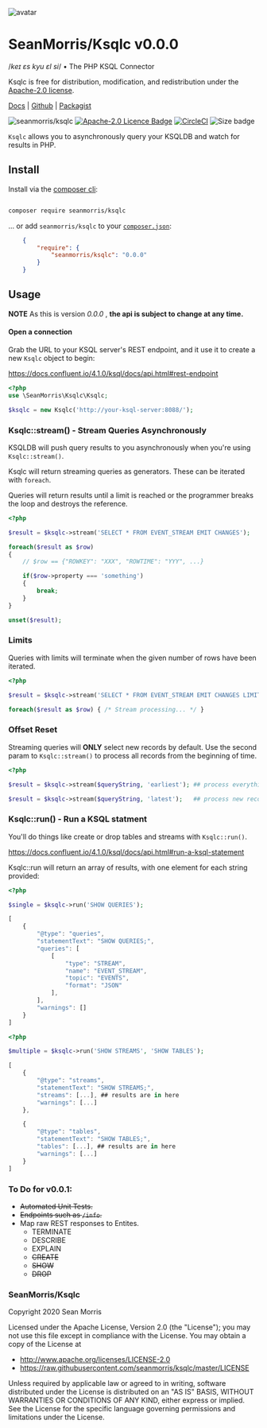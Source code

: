 ![avatar](https://avatars3.githubusercontent.com/u/640101?s=80&v=4)

# SeanMorris/Ksqlc v0.0.0

/*keɪ ɛs kyu ɛl si*/ • The PHP KSQL Connector

Ksqlc is free for distribution, modification, and redistribution under the [Apache-2.0 license](https://raw.githubusercontent.com/seanmorris/ksqlc/master/LICENSE).

[Docs](http://docs.ksqlc.seanmorr.is/) | [Github](http://github.com/seanmorris/ksqlc) | [Packagist](https://packagist.org/packages/seanmorris/ksqlc)

![seanmorris/ksqlc](https://img.shields.io/packagist/v/seanmorris/ksqlc?color=900&label=seanmorris%2Fksqlc&logo=data%3Aimage%2Fpng%3Bbase64%2CiVBORw0KGgoAAAANSUhEUgAAACAAAAAfCAYAAACGVs%2BMAAAHb0lEQVR42pVWa1CU1xk2dSYzHSs4aEsEHZ0VAYEFBBGQAcRba5CxtUJpbeiIN2BdLgLLrizKQkx0ubhDMBCuy3UBuQuIGtAogSQ1pK026bSdtjO10TbRH06bJqPZp%2Bc5zLoyDJX9Zp7Z833f%2Bz7Pe97L%2BXbRPNdLtoVCoXBetWrVYwE4iMf0ncXpyOXm5pYsMLZ69eor%2Fv7%2BTwICAiB%2BFwTaKpXKJ8uXL7%2BydOnSMYHkBUjaI3R1dY3z8PC46%2BXlBW9vb4SGhiIsLMwqgAWA9tbw8HDs3bsX%2B%2FfvR0xMzF1BG7egbLi4uPiuWbPmEXeyZcsWK8U3b968YISEhCAwMJC%2BaGhowOjoqDUnJ4cbeUTu%2BXRtO1eyfhs3boRd2HEEBQXJAKqqqtDe3g6LxQKj0QhRTixZskQ5X%2Br3%2BPn53T9z5gx27txJEoeFufNDhw6hoqICZWVlaGxsRHNzM1paWvjLZ%2BS9v3jx4j2ztJ2cnBKjo6Ons7Ky0NHRgd27d5PMobSz8Tw9PaFWq9Hf389dS9Gmpia0traipqYGmZmZ0nbt2rXTosETn6Vg2bJlEwkJCRgZGbGazWZs376dhAsWZ7r37duHuLg45OfnU5zCNnBTzIqN08rGFgFMPAvA2dl5mN3a3d0NBhAbG4vg4GCSLyjtO3bs4G4pxHTPErdloLS09FlfcbpWrlw5PCsAZqCvr48OsnsTExPh6%2Bv7wmajjSifrHdbW9sccQbFrHAs6cMg7AHYu3%2BYZKxfZ2cnBgYGUFtbi5SUlOeb0XYe2MRlwxUWFsJgMDBzzMIc8cHBQWi1Wvj4%2BNCP%2FnMDcHd3HxaNgcjISOh0Ooni4mIcO3aMJxrTLMX9lP5Y77WBa7nzgoICClBoljADYUb0er1EUlISA54%2FAN7YTjyK2Y5dOnAkd%2B3ahZDNoQgO9EfoRhGQOCcio6JQVFTEjM0R5%2BzX19cjIiKCO7eJ%2F%2F8A%2BNCWXoJBsA9YVxL6Bgbj3PEDuNtWglfc3FFWXk5xe9PZA%2BAUsI94BPNQI5%2FjATADycnJaBdkASFhqNGr8O%2BxRmDKgvdrixETHQV3hSd%2B8csk0TP9FJfCGo2G5whHknxzJokjq%2FBYD2eXFfYAXv6eU%2F9axTq%2BtDWb%2BA1B1NZtSPhZIk4fScDD0Rrgd33AR53AdDeqNIdRfDQe6Un78fOkg1J8aGgIKpWKO2Qp54gT3qIkuyM24fCrUf1S%2FKYxM%2BhA7NbJ6LAQ%2BPj5zzSb2L2Xjy%2BUvj44uCdGCuI3vcAHlhlMtgO%2F7QP%2BcgUT1aexbUsI8vUFePPsWcTHx7Puc74lvCecV7iiIGkv%2FtBgmOzIPRi0qFOXjCfXxQwXZ8JV1JZRe673gMuKH0CVGAd80ounE214cquV4JoB2CDfPxiuhtc6BVxfWSn%2FjIhP%2BbynJjVaizLw9XgDqC0D%2BGLobeDXXRg5r5MEU7VFePqeGVPNpdDm5iAvO0siIz0dVW%2BeAj6%2BKDNhZQDMyFQ7vhypRl56KuIP%2FAq7Xt0Dl%2B%2B7InjTJvYBISfHzd0dVyv0wEdd%2BNelC%2FYAPu9%2FC%2Fj0Eu4N1%2BBHsXGoP3cKQ3XlaBC%2F53VqjDeU4mZTOSZbTLhWW4o642lmQgTdyZ6QgXS%2FfQ5TbZW40%2FMOJpvLYT6lgmLdOmzwVSJAlJSN90MR2P3LddSipj2Afw5eAO4MWL%2B81og3dNk4kpKGo0ePorIgC3%2B2lMwIfdIN3G7HZ0MXUPm6Xgb09Xst%2BEaUZby%2BBHnqVNEmJpEdi%2BDql1nSH0pAUIASCk9vbIvZKrhP4OG7ZqlFTVsA9%2F7eff6bbyda8ehyNcYrTiInMx0XCjLxJ4tRiF6cqfWHXZjqPofe5pNi3YnszAzcaCzDrWYTUlNSMWbSoa4yA7f7S2krxxWfXULuaz9GeEQkCk%2FmSe6HQoNa1KT2InGWf2fwdMr1Hv0R3CzPgfX9dug12bhaZxTp7bA323QvLEY1tGlx4t4Cgy4XqarjSBMoFGs2aJ54Rxva0kcGMdmG4eqz0OdJbqlBLWpSW45iU06Sf606MXK0OFV1y5SHdFWa8Kuw4k7fTKMRH%2Fegy5QBQ%2B4%2BmZX8vFwYTqRJ6LUaOapFmp%2FShrb0kYL4dEDso9KqFpzkpga1qCnF8dw%2F1K748O82Z79WWq5Vf2suOYXf91ZZMX2RPSAEevD55Qpcqy%2FASE0JjFpRgmoDwTWf8R1taCt96EsOcpGT3NSg1nPac29umDSW13NUX5kMOvxjpA5%2Fu1SDvw6%2Bgy%2BumnHbUikylIrL5Vp8NdZAcM1nfEcb2tJH%2BpKDXOScpfWi61p5blWD4QRSj6uhVkuImquRf0KN0TIN%2FnvdDHzYQXDNZ3xHG5u99CUHuRY5enVoDzbdMGnxcLzFyp0Q9wQeiDn%2Bj9i1rckIrvmM72hjs6cvOcjlcAD1xxM3XTdmdf2x5Q3OND9EVn4PCNaYjcjTk%2BCaz2zvaUsf%2BpKDXA5I22t0%2FvBPNoiRmbjXY3r6YOAtcXpVLAi0pQ99yfEcp%2BNBtKoPOIkD47EAHMRj%2Br5I%2FH8NrWvzntWI2gAAAABJRU5ErkJggg%3D%3D&style=for-the-badge) [![Apache-2.0 Licence Badge](https://img.shields.io/packagist/l/seanmorris/ksqlc?color=338800&logo=apache&style=for-the-badge)](https://github.com/seanmorris/ksqlc/blob/master/LICENSE) [![CircleCI](https://img.shields.io/circleci/build/github/seanmorris/ksqlc?logo=circleci&logoColor=white&style=for-the-badge&token=b52ac489d3c2d170963021c81ecd422b7536f41c)](https://circleci.com/gh/seanmorris/ksqlc/) ![Size badge](https://img.shields.io/github/languages/code-size/seanmorris/ksqlc?logo=data%3Aimage%2Fpng%3Bbase64%2CiVBORw0KGgoAAAANSUhEUgAAABQAAAAOCAQAAACFzfR7AAABF0lEQVQoFQXBQWvOAQDA4ef/7o29YWtqKU7ExWE5OIvm4LKcnXwD7aQ0N/kAczO1i1KOO0xJvQojaTm4KbJabnJysLSf5wFAa603CUB322yOAAitVT86BTTQ1+oJDYDQcv+qFRr3vC1ooYPqDkHoYgfVKmnSfhG62t/qBkHn2q8ekjRpryB0v/rZ2eh4r6tpY5pp3Gx7RTONoJfVLnpQfekYtNG0832rRj3tEaT31bOxQ5wc/oATrnnniEMfXfaZDFrAoEk71XajNN9OVVW7HYVeVZ9AF/pd3YPm267qbYs0tF597wygpaquQ7Nt9QLoVlWXCEK3q1oCCF2p6iYBpKGN6kNzATrdr2qVAACa9rgRQKPetAnAf1jX/qSkN8aIAAAAAElFTkSuQmCC&style=for-the-badge)

`Ksqlc` allows you to asynchronously query your KSQLDB and watch for results in PHP.

## Install

Install via the [composer cli](https://getcomposer.org/doc/03-cli.md#require):

```bash

composer require seanmorris/ksqlc

```

... or add `seanmorris/ksqlc` to your [`composer.json`](https://getcomposer.org/doc/01-basic-usage.md#composer-json-project-setup):

```json
    {
        "require": {
            "seanmorris/ksqlc": "0.0.0"
        }
    }
```

## Usage

**NOTE** As this is version *0.0.0* , **the api is subject to change at any time.**

#### Open a connection

Grab the URL to your KSQL server's REST endpoint, and it use it to create a new `Ksqlc` object to begin:

https://docs.confluent.io/4.1.0/ksql/docs/api.html#rest-endpoint

```php
<?php
use \SeanMorris\Ksqlc\Ksqlc;

$ksqlc = new Ksqlc('http://your-ksql-server:8088/');

```

### Ksqlc::stream() - Stream Queries Asynchronously

KSQLDB will push query results to you asynchronously when you're using `Ksqlc::stream()`.

Ksqlc will return streaming queries as generators. These can be iterated with `foreach`.

Queries will return results until a limit is reached or the programmer breaks the loop  and destroys the reference.

```php
<?php

$result = $ksqlc->stream('SELECT * FROM EVENT_STREAM EMIT CHANGES');

foreach($result as $row)
{
	// $row == {"ROWKEY": "XXX", "ROWTIME": "YYY", ...}

	if($row->property === 'something')
	{
		break;
	}
}

unset($result);

```

### Limits

Queries with limits will terminate when the given number of rows have been iterated.

```php
<?php

$result = $ksqlc->stream('SELECT * FROM EVENT_STREAM EMIT CHANGES LIMIT 20');

foreach($result as $row) { /* Stream processing... */ }

```

### Offset Reset

Streaming queries will **ONLY** select new records by default. Use the second param to `Ksqlc::stream()` to process all records from the beginning of time.

```php
<?php

$result = $ksqlc->stream($queryString, 'earliest'); ## process everything

$result = $ksqlc->stream($queryString, 'latest');   ## process new records

```

### Ksqlc::run() - Run a KSQL statment

You'll do things like create or drop tables and streams with `Ksqlc::run()`.

https://docs.confluent.io/4.1.0/ksql/docs/api.html#run-a-ksql-statement

Ksqlc::run will return an array of results, with one element for each string provided:

```php
<?php

$single = $ksqlc->run('SHOW QUERIES');

```
```js
[
    {
        "@type": "queries",
        "statementText": "SHOW QUERIES;",
        "queries": [
            [
                "type": "STREAM",
                "name": "EVENT_STREAM",
                "topic": "EVENTS",
                "format": "JSON"
            ],
        ],
        "warnings": []
    }
]
```

```php
<?php

$multiple = $ksqlc->run('SHOW STREAMS', 'SHOW TABLES');

```
```js
[
    {
        "@type": "streams",
        "statementText": "SHOW STREAMS;",
        "streams": [...], ## results are in here
        "warnings": [...]
    },

    {
        "@type": "tables",
        "statementText": "SHOW TABLES;",
        "tables": [...], ## results are in here
        "warnings": [...]
    }
]
```

### To Do for v0.0.1:

* ~~Automated Unit Tests.~~
* ~~Endpoints such as `/info`.~~
* Map raw REST responses to Entites.
  * TERMINATE
  * DESCRIBE
  * EXPLAIN
  * ~~CREATE~~
  * ~~SHOW~~
  * ~~DROP~~

### SeanMorris/Ksqlc

Copyright 2020 Sean Morris

Licensed under the Apache License, Version 2.0 (the "License");
you may not use this file except in compliance with the License.
You may obtain a copy of the License at

* http://www.apache.org/licenses/LICENSE-2.0
* https://raw.githubusercontent.com/seanmorris/ksqlc/master/LICENSE

Unless required by applicable law or agreed to in writing, software
distributed under the License is distributed on an "AS IS" BASIS,
WITHOUT WARRANTIES OR CONDITIONS OF ANY KIND, either express or implied.
See the License for the specific language governing permissions and
limitations under the License.
